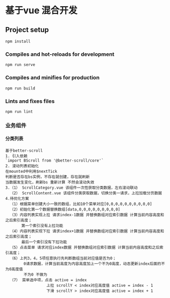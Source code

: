 # 基于vue 混合开发

## Project setup
```
npm install
```

### Compiles and hot-reloads for development
```
npm run serve
```

### Compiles and minifies for production
```
npm run build
```

### Lints and fixes files
```
npm run lint
```

### 业务组件
  #### 分类列表
    基于better-scroll
    1. 引入依赖
    `import BScroll from '@better-scroll/core'`
    2. 滚动列表初始化
    在mounted中利用$nextTick
    判断是否存在bs实例，不存在就创建，存在就刷新
    当数据发生变化，刷新bs 重新计算 不然会滚动失效
    3.（1） ScrollCategory.vue 该组件一次性获取分类数据，左右滚动联动
      （2） ScrollContent.vue 该组件分类获取数据，切换分类一请求，上拉加载分页数据
    4.待优化方案
      （1）根据菜单创建大小一致的数组，比如10个菜单对应[0,0,0,0,0,0,0,0,0,0]
      （2）初始化第一个数据替换数组[data,0,0,0,0,0,0,0,0,0]
      （3）内容列表实现上拉 请求index-1数据 并替换数组对应索引数据 计算当前内容高度和之后索引高度；
           第一个索引没有上拉功能
      （4）内容列表实现下拉 请求index+1数据 并替换数组对应索引数据 计算当前内容高度和之后索引高度；
           最后一个索引没有下拉功能
      （5）点击菜单 请求对应index数据 并替换数组对应索引数据 计算当前内容高度和之后索引高度；
      （6）上列3，4，5项任意执行先判断数组当前对应值是否为0；
            0请求数据，计算当前高度为内容高度加上一个不为0高度，动态更新index后面的不为0高度值
            不为0 不做为
      （7） 菜单选中项，点击 active = index
                      上拉 scrollY < index对应高度值 active = index - 1
                      下滑 scrollY > index对应高度值 active = index + 1
